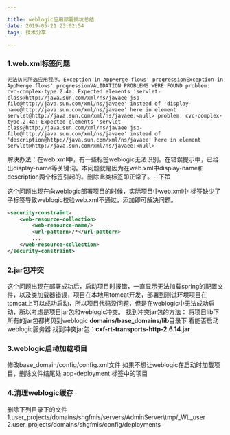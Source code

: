 ```yaml
---

title: weblogic应用部署排坑总结
date: 2019-05-21 23:02:54
tags: 技术分享 

---
```

### 1.web.xml标签问题
```shell
无法访问所选应用程序。Exception in AppMerge flows' progressionException in AppMerge flows' progressionVALIDATION PROBLEMS WERE FOUND problem: cvc-complex-type.2.4a: Expected elements 'servlet-class@http://java.sun.com/xml/ns/javaee jsp-file@http://java.sun.com/xml/ns/javaee' instead of 'display-name@http://java.sun.com/xml/ns/javaee' here in element servlet@http://java.sun.com/xml/ns/javaee:<null> problem: cvc-complex-type.2.4a: Expected elements 'servlet-class@http://java.sun.com/xml/ns/javaee jsp-file@http://java.sun.com/xml/ns/javaee' instead of 'description@http://java.sun.com/xml/ns/javaee' here in element servlet@http://java.sun.com/xml/ns/javaee:<null>
```
解决办法：在web.xml中，有一些标签weblogic无法识别。在错误提示中，已给出display-name等关键词。本问题就是因为在web.xml中display-name和description两个标签引起的。删除此类标签即正常了。--下策

这个问题出现在向weblogic部署项目的时候，实际项目中web.xml中 <web-resource-collection>标签缺少了 <web-resource-name/>子标签导致weblogic校验web.xml不通过，添加即可解决问题。
```xml
<security-constraint>
    <web-resource-collection>
        <web-resource-name/>
        <url-pattern>/*</url-pattern>
        ...
    </web-resource-collection>
</security-constraint>
```
### 2.jar包冲突
这个问题出现在部署成功后，启动项目时报错，一直显示无法加载spring的配置文件，以及类加载器错误，项目在本地用tomcat开发，部署到测试环境项目在tomcat上可以成功启动，所以项目代码没问题，但是在weblogic中无法成功启动，所以考虑是项目jar包和weblogic冲突。
找到冲突jar包的方法：
将项目lib下所有的jar包都拷贝到weblogic
**domains/base_domains/lib**目录下
看能否启动weblogic服务器
找到冲突jar包：**cxf-rt-transports-http-2.6.14.jar**
### 3.weblogic启动加载项目
修改base_domain/config/config.xml文件
如果不想让weblogic在启动时加载项目，删除文件结尾处
app-deployment 标签中的项目
### 4.清理weblogic缓存
删除下列目录下的文件
1.user_projects/domains/shgfmis/servers/AdminServer\tmp/_WL_user
2.user_projects/domains/shgfmis/config/deployments